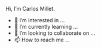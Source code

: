 Hi, I’m Carlos Millet.

- 👀 I’m interested in ...
- 🌱 I’m currently learning ...
- 💞️ I’m looking to collaborate on ...
- 📫 How to reach me ...

<!---
cadumillet/cadumillet is a ✨ special ✨ repository because its `README.md` (this file) appears on your GitHub profile.
You can click the Preview link to take a look at your changes.
--->
